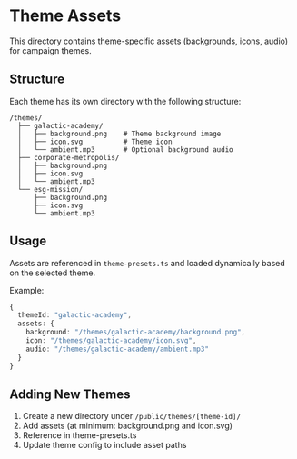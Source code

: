 # Theme Assets

This directory contains theme-specific assets (backgrounds, icons, audio) for campaign themes.

## Structure

Each theme has its own directory with the following structure:

```
/themes/
  ├── galactic-academy/
  │   ├── background.png    # Theme background image
  │   ├── icon.svg          # Theme icon
  │   └── ambient.mp3       # Optional background audio
  ├── corporate-metropolis/
  │   ├── background.png
  │   ├── icon.svg
  │   └── ambient.mp3
  └── esg-mission/
      ├── background.png
      ├── icon.svg
      └── ambient.mp3
```

## Usage

Assets are referenced in `theme-presets.ts` and loaded dynamically based on the selected theme.

Example:
```typescript
{
  themeId: "galactic-academy",
  assets: {
    background: "/themes/galactic-academy/background.png",
    icon: "/themes/galactic-academy/icon.svg",
    audio: "/themes/galactic-academy/ambient.mp3"
  }
}
```

## Adding New Themes

1. Create a new directory under `/public/themes/[theme-id]/`
2. Add assets (at minimum: background.png and icon.svg)
3. Reference in theme-presets.ts
4. Update theme config to include asset paths

